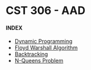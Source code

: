 # CST 306 - AAD

#### INDEX

- [Dynamic Programming](./4_1dynamic_programming.md)
- [Floyd Warshall Algorithm](./4_2floyd_warshall_algorithm.md)
- [Backtracking](./4_3backtracking.md)
- [N-Queens Problem](./4_4n_queens_problem().md)
